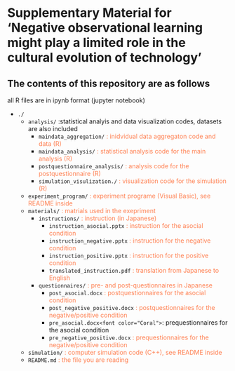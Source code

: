 
# Supplementary Material for ‘Negative observational learning might play a limited role in the cultural evolution of technology’

## The contents of this repository are as follows

all R files are in ipynb format (jupyter notebook)

+ `./`
    + `analysis/` :statistical analyis and data visualization codes, datasets are also included
        + `maindata_aggregation/` <font color="Coral">: inidvidual data aggregaton code and data (R)</font>
        + `maindata_analysis/`    <font color="Coral"> : statistical analysis code for the main analysis  (R) </font>
        + `postquestionnaire_analysis/`  <font color="Coral"> : analysis code for the postquestionnaire (R) </font>
        + `simulation_visulization./`  <font color="Coral"> : visualization code for the simulation (R) </font>
    + `experiment_program/` <font color="Coral">: experiment programe (Visual Basic), see README inside</font>
    + `materials/` <font color="Coral">: matrials used in the exepriment</font>
        + `instructions/` <font color="Coral">: instruction (in Japanese)</font>
            + `instruction_asocial.pptx` <font color="Coral">: instruction for the asocial condition</font>
            + `instruction_negative.pptx` <font color="Coral">: instruction for the negative condition</font>
            + `instruction_positive.pptx` <font color="Coral">: instruction for the positive condition</font>
            + `translated_instruction.pdf` <font color="Coral">: translation from Japanese to English</font>
        + `questionnaires/` <font color="Coral">: pre- and post-questionnaires in Japanese</font>
            + `post_asocial.docx` <font color="Coral">: postquestionnaires for the asocial condition</font>
            + `post_negative_positive.docx` <font color="Coral">: postquestionnaires for the negative/positive condition</font>
            + `pre_asocial.docx<font color="Coral">`: prequestionnaires for the asocial condition</font>
            + `pre_negative_positive.docx` <font color="Coral">: prequestionnaires for the negative/positive condition</font>
    + `simulation/` <font color="Coral">: computer simulation code (C++), see README inside</font>
    + `README.md` <font color="Coral">: the file you are reading</font>
